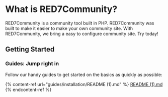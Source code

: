 # What is RED7Community?

RED7Community is a community tool built in PHP. RED7Community was built to make it easier to make your own community site. With RED7Community, we bring a easy to configure community site. Try today!

## Getting Started

### Guides: Jump right in

Follow our handy guides to get started on the basics as quickly as possible:

{% content-ref url="guides/installation/README (1).md" %}
[README (1).md](<guides/installation/README (1).md>)
{% endcontent-ref %}

